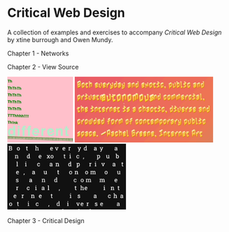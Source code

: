 
# Critical Web Design 

A collection of examples and exercises to accompany *Critical Web Design* by xtine burrough and Owen Mundy.




Chapter 1 - Networks




Chapter 2 - View Source

<img height="150" src="figures/ch2/Figure 2.3.4-Poem-Think.png" alt="prompt"> <img height="150" src="figures/ch2/Figure 2.3.x-Poem-Shake-640w.gif" alt="prompt"> <!-- <img height="150" src="figures/ch2/Figure 2.3.x-Poem-Click.png" alt="prompt"> --> <img height="150" src="figures/ch2/Figure 2.3.4-Poem-Random-640w.gif" alt="prompt">



Chapter 3 - Critical Design



